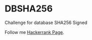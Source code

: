 # DBSHA256
Challenge for database SHA256 Signed


Follow me [Hackerrank Page](https://www.hackerrank.com/darketmaster).
